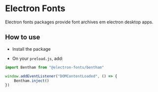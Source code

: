 # Electron Fonts

Electron fonts packages provide font archives em electron desktop apps.

## How to use

* Install the package

* On your `preload.js`, add:

```ts
import Bentham from "@electron-fonts/bentham"

window.addEventListener("DOMContentLoaded", () => {
    Bentham.inject()
})
```
